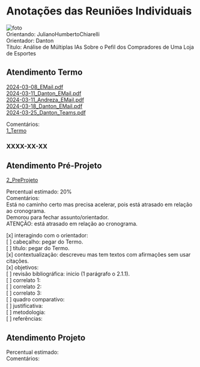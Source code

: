 # Anotações das Reuniões Individuais  

![foto](foto.png "foto")  
Orientando: JulianoHumbertoChiarelli  
Orientador: Danton  
Título: Análise de Múltiplas IAs Sobre o Pefil dos Compradores de Uma Loja de Esportes  

## Atendimento Termo  

[2024-03-08_EMail.pdf](2024-03-08_EMail.pdf)  
[2024-03-11_Danton_EMail.pdf](2024-03-11_Danton_EMail.pdf)  
[2024-03-11_Andreza_EMail.pdf](2024-03-11_Andreza_EMail.pdf)  
[2024-03-18_Danton_EMail.pdf](2024-03-18_Danton_EMail.pdf)  
[2024-03-25_Danton_Teams.pdf](2024-03-25_Danton_Teams.pdf)  

Comentários:  
[1_Termo](1_Termo.pdf "1_Termo")  

### XXXX-XX-XX

## Atendimento Pré-Projeto  

[2_PreProjeto](2_PreProjeto.docx "2_PreProjeto")  

Percentual estimado: 20%  
Comentários:  
Está no caminho certo mas precisa acelerar, pois está atrasado em relação ao cronograma.  
Demorou para fechar assunto/orientador.  
ATENÇÃO: está atrasado em relação ao cronograma.  

[x] interagindo com o orientador:  
[ ] cabeçalho: pegar do Termo.  
[ ] título: pegar do Termo.  
[x] contextualização: descreveu mas tem textos com afirmações sem usar citações.  
[x] objetivos:  
[ ] revisão bibliográfica: inicio (1 parágrafo o 2.1.1).  
[ ] correlato 1:  
[ ] correlato 2:  
[ ] correlato 3:  
[ ] quadro comparativo:  
[ ] justificativa:  
[ ] metodologia:  
[ ] referências:  

## Atendimento Projeto  

Percentual estimado:  
Comentários:  
